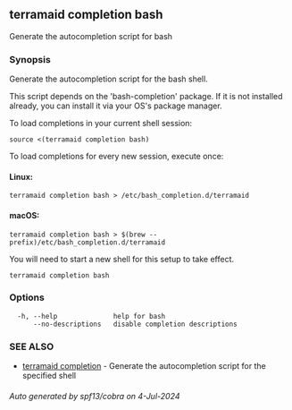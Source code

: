 ## terramaid completion bash

Generate the autocompletion script for bash

### Synopsis

Generate the autocompletion script for the bash shell.

This script depends on the 'bash-completion' package.
If it is not installed already, you can install it via your OS's package manager.

To load completions in your current shell session:

	source <(terramaid completion bash)

To load completions for every new session, execute once:

#### Linux:

	terramaid completion bash > /etc/bash_completion.d/terramaid

#### macOS:

	terramaid completion bash > $(brew --prefix)/etc/bash_completion.d/terramaid

You will need to start a new shell for this setup to take effect.


```
terramaid completion bash
```

### Options

```
  -h, --help              help for bash
      --no-descriptions   disable completion descriptions
```

### SEE ALSO

* [terramaid completion](terramaid_completion.md)	 - Generate the autocompletion script for the specified shell

###### Auto generated by spf13/cobra on 4-Jul-2024
